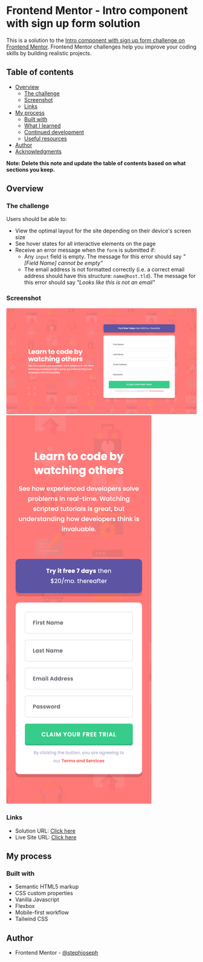 # Frontend Mentor - Intro component with sign up form solution

This is a solution to the [Intro component with sign up form challenge on Frontend Mentor](https://www.frontendmentor.io/challenges/intro-component-with-signup-form-5cf91bd49edda32581d28fd1). Frontend Mentor challenges help you improve your coding skills by building realistic projects. 

## Table of contents

- [Overview](#overview)
  - [The challenge](#the-challenge)
  - [Screenshot](#screenshot)
  - [Links](#links)
- [My process](#my-process)
  - [Built with](#built-with)
  - [What I learned](#what-i-learned)
  - [Continued development](#continued-development)
  - [Useful resources](#useful-resources)
- [Author](#author)
- [Acknowledgments](#acknowledgments)

**Note: Delete this note and update the table of contents based on what sections you keep.**

## Overview

### The challenge

Users should be able to:

- View the optimal layout for the site depending on their device's screen size
- See hover states for all interactive elements on the page
- Receive an error message when the `form` is submitted if:
  - Any `input` field is empty. The message for this error should say *"[Field Name] cannot be empty"*
  - The email address is not formatted correctly (i.e. a correct email address should have this structure: `name@host.tld`). The message for this error should say *"Looks like this is not an email"*

### Screenshot

![](./screenshots/desktop-view.png)
![](./screenshots/mobile-view.png)

### Links

- Solution URL: [Click here](https://www.frontendmentor.io/solutions/intro-component-with-signup-form-IKs8h1Hk1)
- Live Site URL: [Click here](https://intro-component-with-sign-up-form-by-stephjoseph.netlify.app/)

## My process

### Built with

- Semantic HTML5 markup
- CSS custom properties
- Vanilla Javascript
- Flexbox
- Mobile-first workflow
- Tailwind CSS


## Author

- Frontend Mentor - [@stephjoseph](https://www.frontendmentor.io/profile/stephjoseph)
